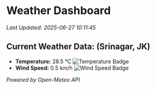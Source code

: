
# Weather Dashboard

_Last Updated: 2025-06-27 10:11:45_

## Current Weather Data: (Srinagar, JK)
- **Temperature:** 28.5 °C ![Temperature Badge](https://img.shields.io/badge/Temperature-Medium%20Temp-green)
- **Wind Speed:** 0.5 km/h ![Wind Speed Badge](https://img.shields.io/badge/Wind%20Speed-Light%20Wind-blue)

*Powered by Open-Meteo API*
